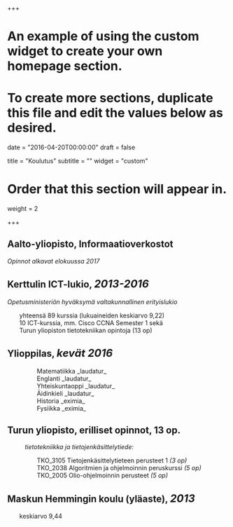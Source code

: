 +++
# An example of using the custom widget to create your own homepage section.
# To create more sections, duplicate this file and edit the values below as desired.

date = "2016-04-20T00:00:00"
draft = false

title = "Koulutus"
subtitle = ""
widget = "custom"

# Order that this section will appear in.
weight = 2

+++
## Aalto-yliopisto, Informaatioverkostot

_Opinnot alkavat elokuussa 2017_

## Kerttulin ICT-lukio, _<font size="5x">2013-2016</font>_

_Opetusministeriön hyväksymä valtakunnallinen erityislukio_

       yhteensä 89 kurssia (lukuaineiden keskiarvo 9,22)  
       		10 ICT-kurssia, mm. Cisco CCNA Semester 1 sekä  
       Turun yliopiston tietotekniikan opintoja (13 op)

## Ylioppilas, _<font size="5x">kevät 2016</font>_

<dd>       Matematiikka _laudatur_</dd>
<dd>       Englanti _laudatur_</dd>
<dd>       Yhteiskuntaoppi _laudatur_</dd>
<dd>       Äidinkieli _laudatur_</dd>
<dd>       Historia _eximia_</dd>
<dd>       Fysiikka _eximia_</dd>

## Turun yliopisto, erilliset opinnot, 13 op.

<dl>

<em><dd>tietotekniikka ja tietojenkäsittelytiede:</dd> </em>

<dd>       TKO_3105 Tietojenkäsittelytieteen perusteet 1 <em>(3 op)</em> </dd>

<dd>       TKO_2038 Algoritmien ja ohjelmoinnin peruskurssi <em>(5 op)</em> </dd>

<dd>       TKO_2005 Olio-ohjelmoinnin perusteet <em>(5 op)</em </dd>

</dl>

## Maskun Hemmingin koulu (yläaste), _<font size="5x">2013</font>_

       keskiarvo 9,44